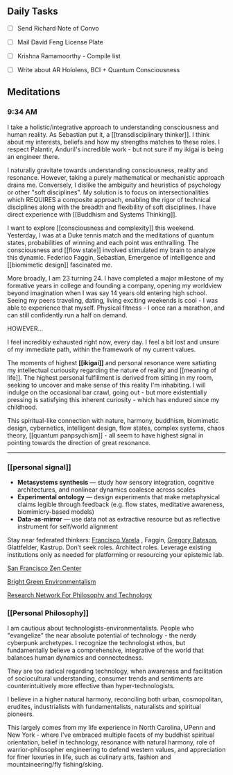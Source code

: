 ## Daily Tasks

- [ ] Send Richard Note of Convo
- [ ] Mail David Feng License Plate
- [ ] Krishna Ramamoorthy - Compile list 

- [ ] Write about AR Hololens, BCI + Quantum Consciousness

## Meditations

### 9:34 AM
I take a holistic/integrative approach to understanding consciousness and human reality. As Sebastian put it, a [[transdisciplinary thinker]]. I think about my interests, beliefs and how my strengths matches to these roles. I respect Palantir, Anduril's incredible work - but not sure if my ikigai is being an engineer there. 

I naturally gravitate towards understanding consciousness, reality and resonance. However, taking a purely mathematical or mechanistic approach drains me. Conversely, I dislike the ambiguity and heuristics of psychology or other "soft disciplines". My solution is to focus on intersectionalities which REQUIRES a composite approach, enabling the rigor of technical disciplines along with the breadth and flexibility of soft disciplines. I have direct experience with [[Buddhism and Systems Thinking]]. 

I want to explore [[consciousness and complexity]] this weekend. Yesterday, I was at a Duke tennis match and the meditations of quantum states, probabilities of winning and each point was enthralling. The consciousness and [[flow state]] involved stimulated my brain to analyze this dynamic. Federico Faggin, Sebastian, Emergence of intelligence and [[biomimetic design]] fascinated me. 

More broadly, I am 23 turning 24. I have completed a major milestone of my formative years in college and founding a company, opening my worldview beyond imagination when I was say 14 years old entering high school. Seeing my peers traveling, dating, living exciting weekends is cool - I was able to experience that myself. Physical fitness - I once ran a marathon, and can still confidently run a half on demand. 

HOWEVER...

I feel incredibly exhausted right now, every day. I feel a bit lost and unsure of my immediate path, within the framework of my current values. 

The moments of highest **[[ikigai]]** and personal resonance were satiating my intellectual curiousity regarding the nature of reality and [[meaning of life]]. The highest personal fulfillment is derived from sitting in my room, seeking to uncover and make sense of this reality I'm inhabiting. I will indulge on the occasional bar crawl, going out - but more existentially pressing is satisfying this inherent curiosity - which has endured since my childhood. 

This spiritual-like connection with nature, harmony, buddhism, biomimetic design, cybernetics, intelligent design, flow states, complex systems, chaos theory, [[quantum panpsychism]] - all seem to have highest signal in pointing towards the direction of great resonance. 

***

### [[personal signal]]

- **Metasystems synthesis** — study how sensory integration, cognitive architectures, and nonlinear dynamics coalesce across scales
- **Experimental ontology** — design experiments that make metaphysical claims legible through feedback (e.g. flow states, meditative awareness, biomimicry-based models)
- **Data-as-mirror** — use data not as extractive resource but as reflective instrument for self/world alignment

Stay near federated thinkers: [Francisco Varela](https://en.wikipedia.org/wiki/Francisco_Varela#:~:text=Varela%20supported%20embodied%20philosophy%2C%20viewing,physical%20world%20which%20it%20enacts.) , Faggin, [Gregory Bateson](https://en.wikipedia.org/wiki/Gregory_Bateson), Glattfelder, Kastrup. Don’t seek roles. Architect roles. Leverage existing institutions only as needed for platforming or resourcing your epistemic lab.

[San Francisco Zen Center](https://en.wikipedia.org/wiki/San_Francisco_Zen_Center)

[Bright Green Environmentalism](https://en.wikipedia.org/wiki/Bright_green_environmentalism)

[Research Network For Philosophy and Technology](https://philosophyandtechnology.network/language/en/)



### [[Personal Philosophy]]

I am cautious about technologists-environmentalists. People who "evangelize" the near absolute potential of technology - the nerdy cyberpunk archetypes. I recognize the technologist ethos, but fundamentally believe a comprehensive, integrative of the world that balances human dynamics and connectedness. 

They are too radical regarding technology, when awareness and facilitation of sociocultural understanding, consumer trends and sentiments are counterintuitively more effective than hyper-technologists. 

I believe in a higher natural harmony, reconciling both urban, cosmopolitan, erudites, industrialists with fundamentalists, naturalists and spiritual pioneers. 

This largely comes from my life experience in North Carolina, UPenn and New York - where I've embraced multiple facets of my buddhist spiritual orientation, belief in technology, resonance with natural harmony, role of warrior-philosopher engineering to defend western values, and appreciation for finer luxuries in life, such as culinary arts, fashion and mountaineering/fly fishing/skiing. 